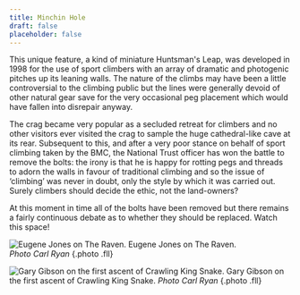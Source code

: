 ```yaml
---
title: Minchin Hole
draft: false
placeholder: false
---
```


This unique feature, a kind of miniature Huntsman's Leap, was developed in 1998 for the use of sport climbers with an array of dramatic and photogenic pitches up its leaning walls. The nature of the climbs may have been a little controversial to the climbing public but the lines were generally devoid of other natural gear save for the very occasional peg placement which would have fallen into disrepair anyway.

The crag became very popular as a secluded retreat for climbers and no other visitors ever visited the crag to sample the huge cathedral-like cave at its rear. Subsequent to this, and after a very poor stance on behalf of sport climbing taken by the BMC, the National Trust officer has won the battle to remove the bolts: the irony is that he is happy for rotting pegs and threads to adorn the walls in favour of traditional climbing and so the issue of ‘climbing’ was never in doubt, only the style by which it was carried out. Surely climbers should decide the ethic, not the land-owners?

At this moment in time all of the bolts have been removed but there remains a fairly continuous debate as to whether they should be replaced. Watch this space!


![Eugene Jones on The Raven.](/img/south-wales/the-gower/Raven-1.jpg)
Eugene Jones on The Raven.  
_Photo Carl Ryan_
{.photo .fll}

![Gary Gibson on the first ascent of Crawling King Snake.](/img/south-wales/the-gower/King-Snake.jpg)
Gary Gibson on the first ascent of Crawling King Snake. _Photo Carl Ryan_
{.photo .fll}

